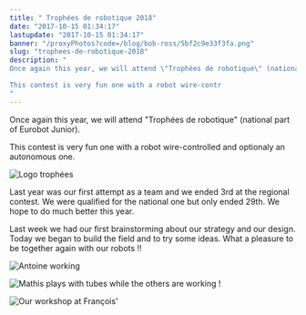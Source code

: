 ```yaml
---
title: " Trophées de robotique 2018"
date: "2017-10-15 01:34:17"
lastupdate: "2017-10-15 01:34:17"
banner: "/proxyPhotos?code=/blog/bob-ross/5bf2c9e33f3fa.png"
slug: "trophees-de-robotique-2018"
description: " 
Once again this year, we will attend \"Trophées de robotique\" (national part of Eurobot Junior).

This contest is very fun one with a robot wire-contr
"
---
```

Once again this year, we will attend "Trophées de robotique" (national part of Eurobot Junior).

This contest is very fun one with a robot wire-controlled and optionaly an autonomous one.

![Logo trophées](/proxyPhotos?code=/blog/bob-ross/5bf2c9e33f3fa.png "Logo trophées")

Last year was our first attempt as a team and we ended 3rd at the regional contest. We were qualified for the national one but only ended 29th. We hope to do much better this year.

Last week we had our first brainstorming about our strategy and our design. Today we began to build the field and to try some ideas. What a pleasure to be together again with our robots !!

![Antoine working](/proxyPhotos?code=/blog/bob-ross/5bf2c9af99680.jpg "Antoine working")

![Mathis plays with tubes while the others are working !](/proxyPhotos?code=/blog/bob-ross/5bf2c99880125.jpg "Mathis plays with tubes while the others are working !")

![Our workshop at François'](/proxyPhotos?code=/blog/bob-ross/5bf2c984c84a5.jpg "Our workshop at François'")
    